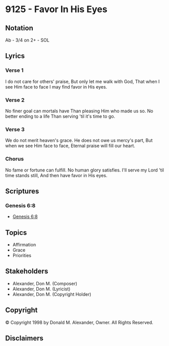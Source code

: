 # 9125 - Favor In His Eyes

## Notation

Ab - 3/4 on 2+ - SOL

## Lyrics

### Verse 1

I do not care for others' praise, But only let me walk with God, That when I see Him face to face I may find favor in His eyes.

### Verse 2

No finer goal can mortals have Than pleasing Him who made us so. No better ending to a life Than serving 'til it's time to go.

### Verse 3

We do not merit heaven's grace. He does not owe us mercy's part, But when we see Him face to face, Eternal praise will fill our heart.

### Chorus

No fame or fortune can fulfill. No human glory satisfies. I'll serve my Lord 'til time stands still, And then have favor in His eyes.


## Scriptures

### Genesis 6:8

- [Genesis 6:8](https://www.biblegateway.com/passage/?search=Genesis%206%3A8)


## Topics

- Affirmation
- Grace
- Priorities

## Stakeholders

- Alexander, Don M. (Composer)
- Alexander, Don M. (Lyricist)
- Alexander, Don M. (Copyright Holder)

## Copyright

© Copyright 1998 by Donald M. Alexander, Owner. All Rights Reserved.


## Disclaimers


